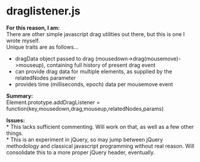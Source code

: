 draglistener.js
===============

**For this reason, I am:**
<br>There are other simple javascript drag utilities out there, but this is one I wrote myself.
<br>Unique traits are as follows...
* dragData object passed to drag (mousedown->drag(mousemove)->mouseup), containing full history of present drag event
* can provide drag data for multiple elements, as supplied by the relatedNodes parameter
* provides time (milliseconds, epoch) data per mousemove event

**Summary:**
<br>Element.prototype.addDragListener = function(key,mousedown,drag,mouseup,relatedNodes,params)

**Issues:**
<br>\* This lacks sufficient commenting.  Will work on that, as well as a few other things.
<br>\* This is an experiment in jQuery, so may jump between jQuery methodology and classical javascript programming without real reason.  Will consolidate this to a more proper jQuery header, eventually.
